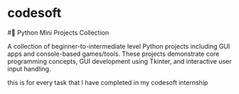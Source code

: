 # codesoft

#🧠 Python Mini Projects Collection

A collection of beginner-to-intermediate level Python projects including GUI apps and console-based games/tools. These projects demonstrate core programming concepts, GUI development using Tkinter, and interactive user input handling.

this is for every task that I have completed in my codesoft internship 
